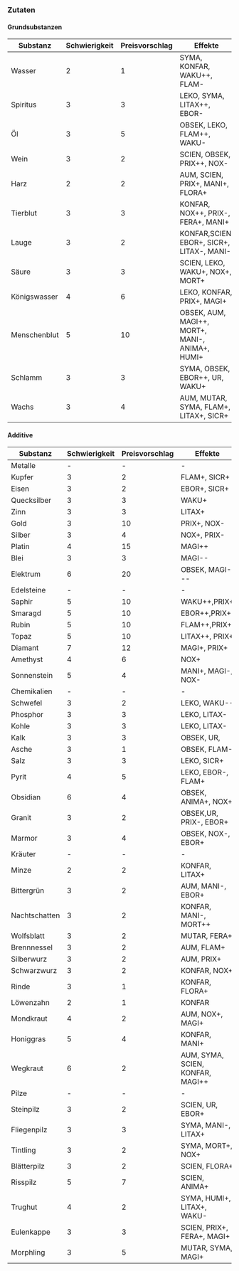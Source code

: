 ### Zutaten

#### Grundsubstanzen

| Substanz | Schwierigkeit | Preisvorschlag | Effekte |
|----------|---------------|----------------|---------|
| Wasser | 2 | 1 | SYMA, KONFAR, WAKU++, FLAM- |
| Spiritus | 3 | 3 | LEKO, SYMA, LITAX++, EBOR- |
| Öl | 3 | 5 | OBSEK, LEKO, FLAM++, WAKU- |
| Wein | 3 | 2 | SCIEN, OBSEK, PRIX++, NOX- |
| Harz | 2 | 2 | AUM, SCIEN, PRIX+, MANI+, FLORA+ |
| Tierblut | 3 | 3 | KONFAR, NOX++, PRIX-, FERA+, MANI+ |
| Lauge | 3 | 2 | KONFAR,SCIEN, EBOR+, SICR+, LITAX-, MANI- |
| Säure | 3 | 3 | SCIEN, LEKO, WAKU+, NOX+, MORT+ |
| Königswasser | 4 | 6 | LEKO, KONFAR, PRIX+, MAGI+ |
| Menschenblut | 5 | 10 | OBSEK, AUM, MAGI++, MORT+, MANI-, ANIMA+, HUMI+ |
| Schlamm | 3 | 3 | SYMA,  OBSEK, EBOR++, UR, WAKU+ |
| Wachs | 3 | 4 | AUM, MUTAR, SYMA, FLAM+, LITAX+, SICR+ |

#### Additive

| Substanz | Schwierigkeit | Preisvorschlag | Effekte |
|----------|---------------|----------------|---------|
| Metalle | - | - | - |
| Kupfer | 3 | 2 | FLAM+, SICR+ |
| Eisen | 3 | 2 | EBOR+, SICR+ |
| Quecksilber | 3 | 3 | WAKU+ |
| Zinn | 3 | 3 | LITAX+ |
| Gold | 3 | 10 |PRIX+, NOX- |
| Silber | 3 | 4 | NOX+, PRIX- |
| Platin | 4 | 15 |MAGI++ |
| Blei | 3 | 3 | MAGI-- |
| Elektrum | 6 | 20 | OBSEK, MAGI--- |
| Edelsteine | - | - | - |
| Saphir | 5 | 10 | WAKU++,PRIX+ |
| Smaragd | 5 | 10 | EBOR++,PRIX+ |
| Rubin | 5 | 10 | FLAM++,PRIX+ |
| Topaz | 5 | 10 | LITAX++, PRIX+ |
| Diamant | 7 | 12 | MAGI+, PRIX+ |
| Amethyst | 4 | 6 |  NOX+ |
| Sonnenstein | 5 | 4 |  MANI+, MAGI-, NOX- |
| Chemikalien  | - | - | - |
| Schwefel | 3 | 2 | LEKO, WAKU-- |
| Phosphor | 3 | 3 | LEKO, LITAX- |
| Kohle | 3 | 3 | LEKO, LITAX- |
| Kalk | 3 | 3 | OBSEK, UR,  |
| Asche | 3 | 1 | OBSEK, FLAM- |
| Salz | 3 | 3 | LEKO, SICR+ |
| Pyrit | 4 | 5 | LEKO, EBOR-, FLAM+ |
| Obsidian | 6 | 4 | OBSEK, ANIMA+, NOX+ |
| Granit | 3 | 2 | OBSEK,UR, PRIX-, EBOR+ |
| Marmor | 3 | 4 | OBSEK, NOX-, EBOR+ |
| Kräuter | - | - | - |
| Minze | 2 | 2 | KONFAR, LITAX+ |
| Bittergrün | 3 | 2 | AUM, MANI-, EBOR+ |
| Nachtschatten |3 | 2 | KONFAR, MANI-, MORT++ |
| Wolfsblatt | 3 | 2 | MUTAR, FERA+ |
| Brennnessel | 3 | 2 | AUM, FLAM+ |
| Silberwurz | 3 | 2 | AUM, PRIX+ |
| Schwarzwurz | 3 | 2 | KONFAR, NOX+ |
| Rinde | 3 | 1 | KONFAR, FLORA+ |
| Löwenzahn | 2 | 1 | KONFAR |
| Mondkraut | 4 | 2 | AUM, NOX+, MAGI+ |
| Honiggras | 5 | 4 | KONFAR, MANI+ |
| Wegkraut | 6 | 2 | AUM, SYMA, SCIEN, KONFAR, MAGI++ |
| Pilze | - | - | - |
| Steinpilz | 3 | 2 | SCIEN, UR, EBOR+ |
| Fliegenpilz | 3 | 3 | SYMA, MANI-, LITAX+ |
| Tintling | 3 | 2 | SYMA, MORT+, NOX+ |
| Blätterpilz | 3 | 2 | SCIEN, FLORA+ |
| Risspilz | 5 | 7 | SCIEN, ANIMA+ |
| Trughut | 4 | 2 | SYMA, HUMI+, LITAX+, WAKU- |
| Eulenkappe | 3 | 3 | SCIEN, PRIX+, FERA+, MAGI+ |
| Morphling | 3 | 5 | MUTAR, SYMA, MAGI+ |
